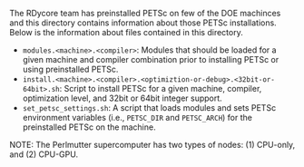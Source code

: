 The RDycore team has preinstalled PETSc on few of the DOE machinces
and this directory contains information about those PETSc installations.
Below is the information about files contained in this directory.

- `modules.<machine>.<compiler>`: Modules that should be loaded for a given machine and 
  compiler combination prior to installing PETSc or using preinstalled PETSc.
- `install.<machine>.<compiler>.<optimiztion-or-debug>.<32bit-or-64bit>.sh`: Script to install
  PETSc for a given machine, compiler, optimization level, and 32bit or 64bit integer support.
- `set_petsc_settings.sh`: A script that loads modules and sets PETSc environment variables
  (i.e., `PETSC_DIR` and `PETSC_ARCH`) for the preinstalled PETSc on the machine.

NOTE: The Perlmutter supercomputer has two types of nodes: (1) CPU-only, and (2) CPU-GPU.